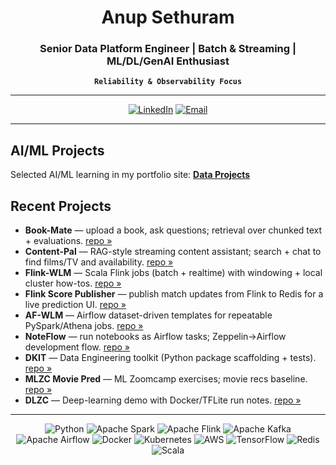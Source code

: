<div align="center">

# Anup Sethuram

### Senior Data Platform Engineer | Batch & Streaming | ML/DL/GenAI Enthusiast

**`Reliability & Observability Focus`**

---

[![LinkedIn](https://img.shields.io/badge/LinkedIn-Connect-0077B5?style=for-the-badge&logo=linkedin)](https://linkedin.com/in/anup-sethuram-3916106/)
[![Email](https://img.shields.io/badge/Email-eanups@gmail.com-D14836?style=for-the-badge&logo=gmail&logoColor=white)](mailto:eanups@gmail.com)

</div>

---

## AI/ML Projects
Selected AI/ML learning in my portfolio site: **[Data Projects](https://nupsea.github.io)**

## Recent Projects

- **Book-Mate** — upload a book, ask questions; retrieval over chunked text + evaluations. [repo »](https://github.com/nupsea/book-mate)
- **Content-Pal** — RAG-style streaming content assistant; search + chat to find films/TV and availability. [repo »](https://github.com/nupsea/content-pal)
- **Flink-WLM** — Scala Flink jobs (batch + realtime) with windowing + local cluster how-tos. [repo »](https://github.com/nupsea/flink-wlm)
- **Flink Score Publisher** — publish match updates from Flink to Redis for a live prediction UI. [repo »](https://github.com/nupsea/flink-score-pub)
- **AF-WLM** — Airflow dataset-driven templates for repeatable PySpark/Athena jobs. [repo »](https://github.com/nupsea/af-wlm)
- **NoteFlow** — run notebooks as Airflow tasks; Zeppelin→Airflow development flow. [repo »](https://github.com/nupsea/noteflow)
- **DKIT** — Data Engineering toolkit (Python package scaffolding + tests). [repo »](https://github.com/nupsea/dkit)
- **MLZC Movie Pred** — ML Zoomcamp exercises; movie recs baseline. [repo »](https://github.com/nupsea/mlzc-movie-pred)
- **DLZC** — Deep-learning demo with Docker/TFLite run notes. [repo »](https://github.com/nupsea/dlzc)

---

<div align="center">

![Python](https://img.shields.io/badge/Python-3776AB?style=flat&logo=python&logoColor=white)
![Apache Spark](https://img.shields.io/badge/Apache_Spark-E25A1C?style=flat&logo=apachespark&logoColor=white)
![Apache Flink](https://img.shields.io/badge/Apache_Flink-E6526F?style=flat&logo=apacheflink&logoColor=white)
![Apache Kafka](https://img.shields.io/badge/Apache_Kafka-231F20?style=flat&logo=apachekafka&logoColor=white)
![Apache Airflow](https://img.shields.io/badge/Apache_Airflow-017CEE?style=flat&logo=apacheairflow&logoColor=white)
![Docker](https://img.shields.io/badge/Docker-2496ED?style=flat&logo=docker&logoColor=white)
![Kubernetes](https://img.shields.io/badge/Kubernetes-326CE5?style=flat&logo=kubernetes&logoColor=white)
![AWS](https://img.shields.io/badge/AWS-232F3E?style=flat&logo=amazonaws&logoColor=white)
![TensorFlow](https://img.shields.io/badge/TensorFlow-FF6F00?style=flat&logo=tensorflow&logoColor=white)
![Redis](https://img.shields.io/badge/Redis-DC382D?style=flat&logo=redis&logoColor=white)
![Scala](https://img.shields.io/badge/Scala-DC322F?style=flat&logo=scala&logoColor=white)

</div>
